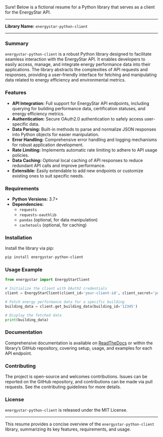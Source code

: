 Sure! Below is a fictional resume for a Python library that serves as a client for the EnergyStar API.

---

**Library Name:** `energystar-python-client`

---

### **Summary**
`energystar-python-client` is a robust Python library designed to facilitate seamless interaction with the EnergyStar API. It enables developers to easily access, manage, and integrate energy performance data into their applications. The library abstracts the complexities of API requests and responses, providing a user-friendly interface for fetching and manipulating data related to energy efficiency and environmental metrics.

### **Features**
- **API Integration:** Full support for EnergyStar API endpoints, including querying for building performance data, certification statuses, and energy efficiency metrics.
- **Authentication:** Secure OAuth2.0 authentication to safely access user-specific data.
- **Data Parsing:** Built-in methods to parse and normalize JSON responses into Python objects for easier manipulation.
- **Error Handling:** Comprehensive error handling and logging mechanisms for robust application development.
- **Rate Limiting:** Implements automatic rate limiting to adhere to API usage policies.
- **Data Caching:** Optional local caching of API responses to reduce redundant API calls and improve performance.
- **Extensible:** Easily extendable to add new endpoints or customize existing ones to suit specific needs.

### **Requirements**
- **Python Versions:** 3.7+
- **Dependencies:**
  - `requests`
  - `requests-oauthlib`
  - `pandas` (optional, for data manipulation)
  - `cachetools` (optional, for caching)
  
### **Installation**
Install the library via pip:
```bash
pip install energystar-python-client
```

### **Usage Example**
```python
from energystar import EnergyStarClient

# Initialize the client with OAuth2 credentials
client = EnergyStarClient(client_id='your-client-id', client_secret='your-client-secret', token_url='your-token-url')

# Fetch energy performance data for a specific building
building_data = client.get_building_data(building_id='12345')

# Display the fetched data
print(building_data)
```

### **Documentation**
Comprehensive documentation is available on [ReadTheDocs](#) or within the library’s GitHub repository, covering setup, usage, and examples for each API endpoint.

### **Contributing**
The project is open-source and welcomes contributions. Issues can be reported on the GitHub repository, and contributions can be made via pull requests. See the contributing guidelines for more details.

### **License**
`energystar-python-client` is released under the MIT License.

---

This resume provides a concise overview of the `energystar-python-client` library, summarizing its key features, requirements, and usage.
